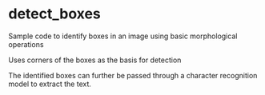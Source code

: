# detect_boxes
 Sample code to identify boxes in an image using basic morphological operations
 
 Uses corners of the boxes as the basis for detection
 
The identified boxes can further be passed through a character recognition model to extract the text.
